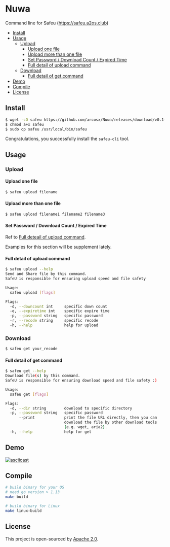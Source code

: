 <!-- omit in toc -->
# Nuwa
Command line for Safeu (https://safeu.a2os.club)

- [Install](#install)
- [Usage](#usage)
  - [Upload](#upload)
    - [Upload one file](#upload-one-file)
    - [Upload more than one file](#upload-more-than-one-file)
    - [Set Password / Download Count / Expired Time](#set-password--download-count--expired-time)
    - [Full detail of upload command](#full-detail-of-upload-command)
  - [Download](#download)
    - [Full detail of get command](#full-detail-of-get-command)
- [Demo](#demo)
- [Compile](#compile)
- [License](#license)

## Install

```bash
$ wget -cO safeu https://github.com/arcosx/Nuwa/releases/download/v0.1-beta/safeu
$ chmod a+x safeu
$ sudo cp safeu /usr/local/bin/safeu
```

Congratulations, you successfully install the `safeu-cli` tool.

## Usage

### Upload

#### Upload one file
```bash
$ safeu upload filename
```

#### Upload more than one file

```bash
$ safeu upload filename1 filename2 filename3
```

#### Set Password / Download Count / Expired Time

Ref to [Full deteail of upload command](#full-detail-of-upload-command).

Examples for this section will be supplement lately.

#### Full detail of upload command

```bash
$ safeu upload --help          
Send and Share file by this command.
SafeU is responsible for ensuring upload speed and file safety

Usage:
  safeu upload [flags]

Flags:
  -d, --downcount int     specific down count
  -e, --expiretime int    specific expire time
  -p, --password string   specific password
  -r, --recode string     specific recode
  -h, --help              help for upload
```

### Download
```bash
$ safeu get your_recode
```

#### Full detail of get command

```bash
$ safeu get --help   
Download file(s) by this command.
SafeU is responsible for ensuring download speed and file safety :)

Usage:
  safeu get [flags]

Flags:
  -d, --dir string        download to specific directory
  -p, --password string   specific password
      --print             print the file URL directly, then you can 
                          download the file by other download tools 
                          (e.g. wget, aria2).
  -h, --help              help for get
```

## Demo

[![asciicast](https://asciinema.org/a/RkBqLlYnMA3bzXddJsbBRw5Ae.svg)](https://asciinema.org/a/RkBqLlYnMA3bzXddJsbBRw5Ae)

## Compile

```bash
# build binary for your OS 
# need go version > 1.13
make build

# build binary for Linux
make linux-build
```

## License

This project is open-sourced by [Apache 2.0](./LICENSE).